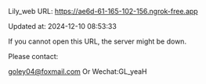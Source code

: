 Lily_web URL: https://ae6d-61-165-102-156.ngrok-free.app

Updated at: 2024-12-10 08:53:33

If you cannot open this URL, the server might be down.

Please contact: 

goley04@foxmail.com Or Wechat:GL_yeaH